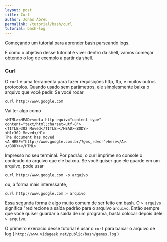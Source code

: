 ```yaml
---
layout: post
title: Curl
author: Jonas Abreu
permalink: /tutorial/bash/curl
tutorial: bash-log
---
```


Começando um tutorial para aprender [bash][1] parseando logs.

E como o objetivo desse tutorial é viver dentro da shell, vamos começar obtendo o log de exemplo à partir da shell.

### Curl

O `curl` é uma ferramenta para fazer requisições http, ftp, e muitos outros protocolos. Quando usado sem parâmetros, 
ele simplesmente baixa o arquivo que você pedir. Se você rodar

    curl http://www.google.com

Vai ter algo como 

    <HTML><HEAD><meta http-equiv="content-type" content="text/html;charset=utf-8">
    <TITLE>302 Moved</TITLE></HEAD><BODY>
    <H1>302 Moved</H1>
    The document has moved
    <A HREF="http://www.google.com.br/?gws_rd=cr">here</A>.
    </BODY></HTML>

Impresso no seu terminal. Por padrão, o curl imprime no console o conteúdo do arquivo que ele baixou. Se você
quiser que ele guarde em um arquivo, pode usar

    curl http://www.google.com -o arquivo

ou, a forma mais interessante,

    curl http://www.google.com > arquivo

Essa segunda forma é algo muito comum de ser feito em bash. O `> arquivo` significa "redirecione a saída padrão para o arquivo `arquivo`. Então sempre que você quiser guardar a saída de um programa, basta colocar depois dele `> arquivo`.

O primeiro exercício desse tutorial é usar o `curl` para baixar o arquivo de log ( `http://www.vidageek.net/public/bash/games.log` )

[1]: https://en.wikipedia.org/wiki/Bash_(Unix_shell)
